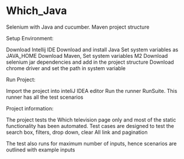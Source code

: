 # Which_Java

Selenium with Java and cucumber. Maven project structure

Setup Environment:

Download Intellij IDE
Download and install Java
Set system variables as  JAVA_HOME
Download Maven, Set system variables M2
Download selenium jar dependencies and add in the project structure
Download chrome driver and set the path in system variable


Run Project:

Import the project into inteliJ IDEA editor
Run the runner RunSuite. This runner has all the test scenarios


Project information:

The project tests the Which television page only and most of the static functionality has been automated.
Test cases are designed to test the search box, filters, drop down, clear All link and pagination

The test also runs for maximum number of inputs, hence scenarios are outlined with example inputs
